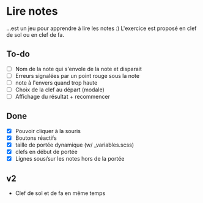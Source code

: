 # Lire notes
…est un jeu pour apprendre à lire les notes :) L'exercice est proposé en clef de sol ou en clef de fa.

## To-do
- [ ] Nom de la note qui s'envole de la note et disparait
- [ ] Erreurs signalées par un point rouge sous la note
- [ ] note à l'envers quand trop haute
- [ ] Choix de la clef au départ (modale)
- [ ] Affichage du résultat + recommencer

## Done
- [x] Pouvoir cliquer à la souris
- [x] Boutons réactifs
- [x] taille de portée dynamique (w/ \_variables.scss)
- [x] clefs en début de portée
- [x] Lignes sous/sur les notes hors de la portée

## v2
- Clef de sol et de fa en même temps
